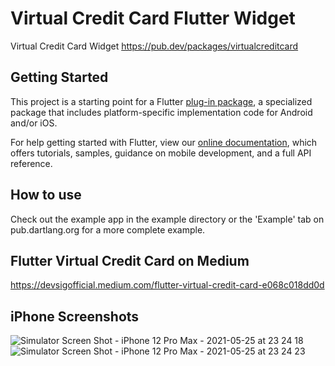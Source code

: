 # Virtual Credit Card Flutter Widget

Virtual Credit Card Widget
https://pub.dev/packages/virtualcreditcard

## Getting Started
This project is a starting point for a Flutter
[plug-in package](https://flutter.dev/developing-packages/),
a specialized package that includes platform-specific implementation code for
Android and/or iOS.

For help getting started with Flutter, view our
[online documentation](https://flutter.dev/docs), which offers tutorials,
samples, guidance on mobile development, and a full API reference.

## How to use 
Check out the example app in the example directory or the 'Example' tab on pub.dartlang.org for a more complete example.

## Flutter Virtual Credit Card on Medium
https://devsigofficial.medium.com/flutter-virtual-credit-card-e068c018dd0d


## iPhone Screenshots

![Simulator Screen Shot - iPhone 12 Pro Max - 2021-05-25 at 23 24 18](https://user-images.githubusercontent.com/68972487/119545571-995f8580-bdb0-11eb-8728-c12f944effd9.png)
![Simulator Screen Shot - iPhone 12 Pro Max - 2021-05-25 at 23 24 23](https://user-images.githubusercontent.com/68972487/119545577-9b294900-bdb0-11eb-80af-2df5ebd6c4c7.png)



